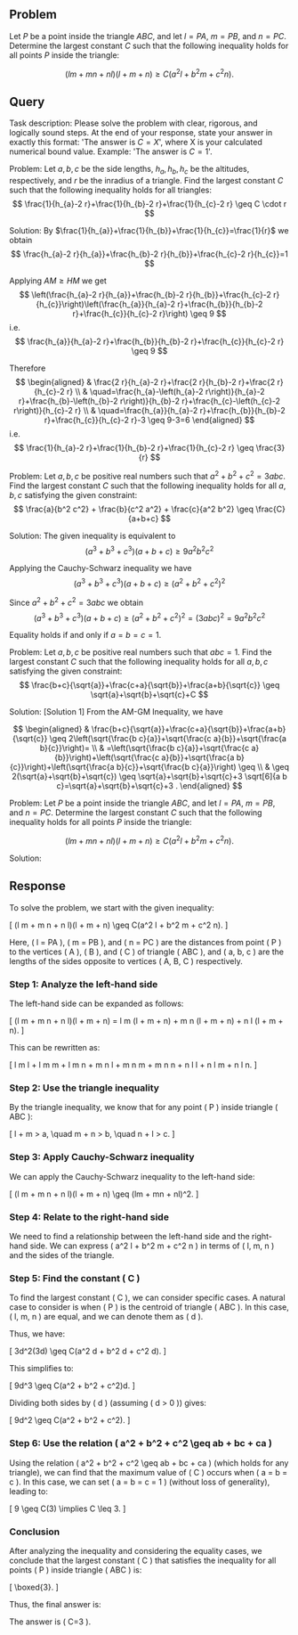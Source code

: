 ## Problem

Let $P$ be a point inside the triangle $ABC$, and let $l = PA$, $m = PB$, and $n = PC$. Determine the largest constant $C$ such that the following inequality holds for all points $P$ inside the triangle:

$$
(l m + m n + n l)(l + m + n) \geq C(a^2 l + b^2 m + c^2 n).
$$

## Query

Task description: Please solve the problem with clear, rigorous, and logically sound steps. At the end of your response, state your answer in exactly this format: 'The answer is $C=X$', where X is your calculated numerical bound value. Example: 'The answer is $C=1$'.



Problem: Let $a, b, c$ be the side lengths, $h_{a}, h_{b}, h_{c}$ be the altitudes, respectively, and $r$ be the inradius of a triangle. Find the largest constant $C$ such that the following inequality holds for all triangles:
$$
\frac{1}{h_{a}-2 r}+\frac{1}{h_{b}-2 r}+\frac{1}{h_{c}-2 r} \geq C \cdot r
$$

Solution: By $\frac{1}{h_{a}}+\frac{1}{h_{b}}+\frac{1}{h_{c}}=\frac{1}{r}$ we obtain
$$
\frac{h_{a}-2 r}{h_{a}}+\frac{h_{b}-2 r}{h_{b}}+\frac{h_{c}-2 r}{h_{c}}=1
$$

Applying $A M \geq H M$ we get
$$
\left(\frac{h_{a}-2 r}{h_{a}}+\frac{h_{b}-2 r}{h_{b}}+\frac{h_{c}-2 r}{h_{c}}\right)\left(\frac{h_{a}}{h_{a}-2 r}+\frac{h_{b}}{h_{b}-2 r}+\frac{h_{c}}{h_{c}-2 r}\right) \geq 9
$$
i.e.
$$
\frac{h_{a}}{h_{a}-2 r}+\frac{h_{b}}{h_{b}-2 r}+\frac{h_{c}}{h_{c}-2 r} \geq 9
$$

Therefore
$$
\begin{aligned}
& \frac{2 r}{h_{a}-2 r}+\frac{2 r}{h_{b}-2 r}+\frac{2 r}{h_{c}-2 r} \\
& \quad=\frac{h_{a}-\left(h_{a}-2 r\right)}{h_{a}-2 r}+\frac{h_{b}-\left(h_{b}-2 r\right)}{h_{b}-2 r}+\frac{h_{c}-\left(h_{c}-2 r\right)}{h_{c}-2 r} \\
& \quad=\frac{h_{a}}{h_{a}-2 r}+\frac{h_{b}}{h_{b}-2 r}+\frac{h_{c}}{h_{c}-2 r}-3 \geq 9-3=6
\end{aligned}
$$
i.e.
$$
\frac{1}{h_{a}-2 r}+\frac{1}{h_{b}-2 r}+\frac{1}{h_{c}-2 r} \geq \frac{3}{r}
$$



Problem: Let $a, b, c$ be positive real numbers such that $a^2 + b^2 + c^2 = 3abc$. Find the largest constant $C$ such that the following inequality holds for all $a, b, c$ satisfying the given constraint:
$$
\frac{a}{b^2 c^2} + \frac{b}{c^2 a^2} + \frac{c}{a^2 b^2} \geq \frac{C}{a+b+c}
$$

Solution: The given inequality is equivalent to
$$
\left(a^{3}+b^{3}+c^{3}\right)(a+b+c) \geq 9 a^{2} b^{2} c^{2}
$$

Applying the Cauchy-Schwarz inequality we have
$$
\left(a^{3}+b^{3}+c^{3}\right)(a+b+c) \geq\left(a^{2}+b^{2}+c^{2}\right)^{2}
$$

Since $a^{2}+b^{2}+c^{2}=3 a b c$ we obtain
$$
\left(a^{3}+b^{3}+c^{3}\right)(a+b+c) \geq\left(a^{2}+b^{2}+c^{2}\right)^{2}=(3 a b c)^{2}=9 a^{2} b^{2} c^{2}
$$

Equality holds if and only if $a=b=c=1$.



Problem: Let $a, b, c$ be positive real numbers such that $a b c = 1$. Find the largest constant $C$ such that the following inequality holds for all $a, b, c$ satisfying the given constraint:
$$
\frac{b+c}{\sqrt{a}}+\frac{c+a}{\sqrt{b}}+\frac{a+b}{\sqrt{c}} \geq \sqrt{a}+\sqrt{b}+\sqrt{c}+C
$$

Solution: [Solution 1]
From the AM-GM Inequality, we have

$$
\begin{aligned}
& \frac{b+c}{\sqrt{a}}+\frac{c+a}{\sqrt{b}}+\frac{a+b}{\sqrt{c}} \geq 2\left(\sqrt{\frac{b c}{a}}+\sqrt{\frac{c a}{b}}+\sqrt{\frac{a b}{c}}\right)= \\
& =\left(\sqrt{\frac{b c}{a}}+\sqrt{\frac{c a}{b}}\right)+\left(\sqrt{\frac{c a}{b}}+\sqrt{\frac{a b}{c}}\right)+\left(\sqrt{\frac{a b}{c}}+\sqrt{\frac{b c}{a}}\right) \geq \\
& \geq 2(\sqrt{a}+\sqrt{b}+\sqrt{c}) \geq \sqrt{a}+\sqrt{b}+\sqrt{c}+3 \sqrt[6]{a b c}=\sqrt{a}+\sqrt{b}+\sqrt{c}+3 .
\end{aligned}
$$

Problem: Let $P$ be a point inside the triangle $ABC$, and let $l = PA$, $m = PB$, and $n = PC$. Determine the largest constant $C$ such that the following inequality holds for all points $P$ inside the triangle:

$$
(l m + m n + n l)(l + m + n) \geq C(a^2 l + b^2 m + c^2 n).
$$

Solution:

## Response

To solve the problem, we start with the given inequality:

\[
(l m + m n + n l)(l + m + n) \geq C(a^2 l + b^2 m + c^2 n).
\]

Here, \( l = PA \), \( m = PB \), and \( n = PC \) are the distances from point \( P \) to the vertices \( A \), \( B \), and \( C \) of triangle \( ABC \), and \( a, b, c \) are the lengths of the sides opposite to vertices \( A, B, C \) respectively.

### Step 1: Analyze the left-hand side

The left-hand side can be expanded as follows:

\[
(l m + m n + n l)(l + m + n) = l m (l + m + n) + m n (l + m + n) + n l (l + m + n).
\]

This can be rewritten as:

\[
l m l + l m m + l m n + m n l + m n m + m n n + n l l + n l m + n l n.
\]

### Step 2: Use the triangle inequality

By the triangle inequality, we know that for any point \( P \) inside triangle \( ABC \):

\[
l + m > a, \quad m + n > b, \quad n + l > c.
\]

### Step 3: Apply Cauchy-Schwarz inequality

We can apply the Cauchy-Schwarz inequality to the left-hand side:

\[
(l m + m n + n l)(l + m + n) \geq (lm + mn + nl)^2.
\]

### Step 4: Relate to the right-hand side

We need to find a relationship between the left-hand side and the right-hand side. We can express \( a^2 l + b^2 m + c^2 n \) in terms of \( l, m, n \) and the sides of the triangle.

### Step 5: Find the constant \( C \)

To find the largest constant \( C \), we can consider specific cases. A natural case to consider is when \( P \) is the centroid of triangle \( ABC \). In this case, \( l, m, n \) are equal, and we can denote them as \( d \).

Thus, we have:

\[
3d^2(3d) \geq C(a^2 d + b^2 d + c^2 d).
\]

This simplifies to:

\[
9d^3 \geq C(a^2 + b^2 + c^2)d.
\]

Dividing both sides by \( d \) (assuming \( d > 0 \)) gives:

\[
9d^2 \geq C(a^2 + b^2 + c^2).
\]

### Step 6: Use the relation \( a^2 + b^2 + c^2 \geq ab + bc + ca \)

Using the relation \( a^2 + b^2 + c^2 \geq ab + bc + ca \) (which holds for any triangle), we can find that the maximum value of \( C \) occurs when \( a = b = c \). In this case, we can set \( a = b = c = 1 \) (without loss of generality), leading to:

\[
9 \geq C(3) \implies C \leq 3.
\]

### Conclusion

After analyzing the inequality and considering the equality cases, we conclude that the largest constant \( C \) that satisfies the inequality for all points \( P \) inside triangle \( ABC \) is:

\[
\boxed{3}.
\]

Thus, the final answer is:

The answer is \( C=3 \).